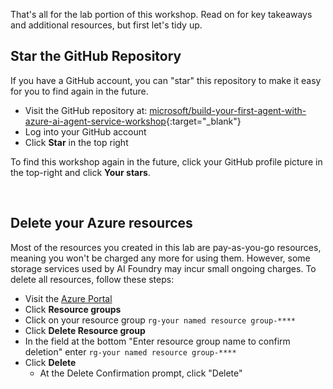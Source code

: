 That's all for the lab portion of this workshop. Read on for key takeaways and additional resources, but first let's tidy up.

## Star the GitHub Repository

If you have a GitHub account, you can "star" this repository to make it easy for you to find again in the future.

* Visit the GitHub repository at: [microsoft/build-your-first-agent-with-azure-ai-agent-service-workshop](https://github.com/microsoft/build-your-first-agent-with-azure-ai-agent-service-workshop){:target="_blank"}
* Log into your GitHub account
* Click **Star** in the top right

To find this workshop again in the future, click your GitHub profile picture in the top-right and click **Your stars**.

<br>

## Delete your Azure resources

Most of the resources you created in this lab are pay-as-you-go resources, meaning you won't be charged any more for using them. However, some storage services used by AI Foundry may incur small ongoing charges. To delete all resources, follow these steps:

* Visit the <a href="https://portal.azure.com">Azure Portal</a>
* Click **Resource groups**
* Click on your resource group `rg-your named resource group-****`
* Click **Delete Resource group**
* In the field at the bottom "Enter resource group name to confirm deletion" enter `rg-your named resource group-****`
* Click **Delete**
  * At the Delete Confirmation prompt, click "Delete"

